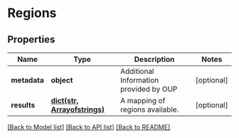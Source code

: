 # Regions

## Properties
Name | Type | Description | Notes
------------ | ------------- | ------------- | -------------
**metadata** | **object** | Additional Information provided by OUP | [optional] 
**results** | [**dict(str, Arrayofstrings)**](Arrayofstrings.md) | A mapping of regions available. | [optional] 

[[Back to Model list]](../README.md#documentation-for-models) [[Back to API list]](../README.md#documentation-for-api-endpoints) [[Back to README]](../README.md)


